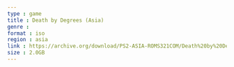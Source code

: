 ```yaml
---
type : game
title : Death by Degrees (Asia)
genre : 
format : iso
region : asia
link : https://archive.org/download/PS2-ASIA-ROMS321COM/Death%20by%20Degrees%20%28Asia%29.7z
size : 2.0GB
---
```

